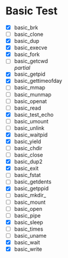 # Basic Test

- [x] basic_brk  
- [ ] basic_clone  
- [x] basic_dup  
- [x] basic_execve  
- [x] basic_fork  
- [ ] basic_getcwd  
    *partial*  
- [x] basic_getpid  
- [x] basic_gettimeofday  
- [ ] basic_mmap  
- [ ] basic_munmap  
- [ ] basic_openat  
- [ ] basic_read  
- [x] basic_test_echo  
- [ ] basic_umount  
- [ ] basic_unlink  
- [x] basic_waitpid  
- [x] basic_yield  
- [ ] basic_chdir  
- [ ] basic_close  
- [x] basic_dup2  
- [x] basic_exit  
- [ ] basic_fstat  
- [ ] basic_getdents  
- [x] basic_getppid  
- [ ] basic_mkdir_  
- [ ] basic_mount  
- [ ] basic_open  
- [ ] basic_pipe  
- [x] basic_sleep  
- [ ] basic_times  
- [ ] basic_uname  
- [x] basic_wait  
- [x] basic_write  